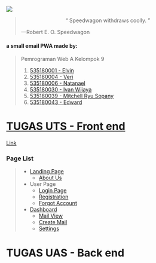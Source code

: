 ![](Assets/Speedwagon.jpg)

> <center>“ Speedwagon withdraws coolly. ”</center>
>
> —Robert E. O. Speedwagon

#### a small email PWA made by:

> Pemrograman Web A Kelompok 9
>
> 1. [535180001 - Elvin](https://github.com/orgs/A-WebProgramming-Kelompok-9/people/535180001)
> 2. [535180004 - Veri](https://github.com/orgs/A-WebProgramming-Kelompok-9/people/Veri9)
> 3. [535180006 - Natanael](https://github.com/orgs/A-WebProgramming-Kelompok-9/people/Natanael535180006)
> 4. [535180030 - Ivan Wijaya](https://github.com/orgs/A-WebProgramming-Kelompok-9/people/yuriko192)
> 5. [535180039 - Mitchell Ryu Sopany](https://github.com/orgs/A-WebProgramming-Kelompok-9/people/Kudryavkax)
> 6. [535180043 - Edward](https://github.com/orgs/A-WebProgramming-Kelompok-9/people/ED535180043)

# [TUGAS UTS - Front end](https://speedmail.netlify.app/)

[Link](https://speedmail.netlify.app/)

### Page List

> - [Landing Page](https://speedmail.netlify.app/)
>    - [About Us](https://speedmail.netlify.app/)
>  - User Page
>    - [Login Page](https://speedmail.netlify.app/User/Login/)
>    - [Registration](https://speedmail.netlify.app/User/Register/)
>    - [Forgot Account](https://speedmail.netlify.app/User/Forgot/)
> - [Dashboard](https://speedmail.netlify.app/Dashboard/)
>   - [Mail View](https://speedmail.netlify.app/Dashboard/View/)
>   - [Create Mail](https://speedmail.netlify.app/Dashboard/Create/)
>   - [Settings](https://speedmail.netlify.app/Dashboard/Settings/)

# TUGAS UAS - Back end
